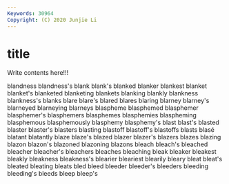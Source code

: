 ```yaml
---
Keywords: 30964
Copyright: (C) 2020 Junjie Li
---
```


# title

Write contents here!!!
 
blandness 
blandness's
blank 
blank's 
blanked 
blanker 
blankest 
blanket 
blanket's 
blanketed 
blanketing 
blankets
blanking 
blankly 
blankness 
blankness's 
blanks 
blare 
blare's 
blared 
blares 
blaring
blarney 
blarney's 
blarneyed 
blarneying 
blarneys 
blaspheme 
blasphemed 
blasphemer 
blasphemer's 
blasphemers
blasphemes 
blasphemies 
blaspheming 
blasphemous 
blasphemously 
blasphemy 
blasphemy's 
blast 
blast's 
blasted
blaster 
blaster's 
blasters 
blasting 
blastoff 
blastoff's 
blastoffs 
blasts 
blasé 
blatant
blatantly 
blaze 
blaze's 
blazed 
blazer 
blazer's 
blazers 
blazes 
blazing 
blazon
blazon's 
blazoned 
blazoning 
blazons 
bleach 
bleach's 
bleached 
bleacher 
bleacher's 
bleachers
bleaches 
bleaching 
bleak 
bleaker 
bleakest 
bleakly 
bleakness 
bleakness's 
blearier 
bleariest
blearily 
bleary 
bleat 
bleat's 
bleated 
bleating 
bleats 
bled 
bleed 
bleeder
bleeder's 
bleeders 
bleeding 
bleeding's 
bleeds 
bleep 
bleep's 
